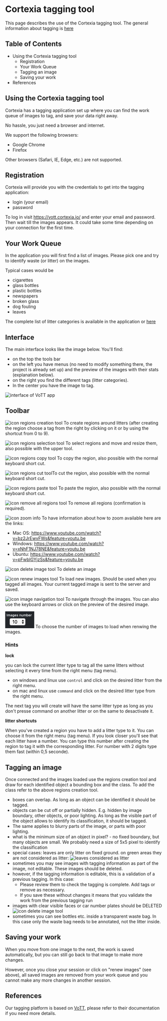 # Cortexia tagging tool

This page describes the use of the Cortexia tagging tool. The general information about tagging is [here](./index.md)

## Table of Contents

- Using the Cortexia tagging tool
  - Registration
  - Your Work Queue
  - Tagging an image
  - Saving your work
- References

## Using the Cortexia tagging tool

Cortexia has a tagging application set up where you can find 
the work queue of images to tag, and save your data right away. 

No hassle, you just need a browser and internet.

We support the following browsers: 
- Google Chrome
- Firefox

Other browsers (Safari, IE, Edge, etc.) are not supported.

## Registration

Cortexia will provide you with the credentials to get into the tagging application: 

- login (your email)
- password

To log in visit https://vott.cortexia.io/ and enter your email and password. Then wait till the images appears. It could take some time depending on your connection for the first time.

## Your Work Queue

In the application you will first find a list of images. 
Please pick one and try to identify waste (or litter) on the images. 

Typical cases would be 

- cigarettes 
- glass bottles 
- plastic bottles
- newspapers
- broken glass
- dog fouling
- leaves

The complete list of litter categories is available in the application or [here](categories.md)

## Interface

The main interface looks like the image below. You'll find:

- on the top the tools bar
- on the left you have menus (no need to modify something there, the project is already set up) and the preview of the images with their stats (explanation below).
- on the right you find the different tags (litter categories).
- In the center you have the image to tag.

![interface of VoTT app](images/vott-interface.png)

## Toolbar

![icon regions creation tool](images/tool-regions-creation.png) To create regions around litters (after creating the region choose a tag from the right by clicking on it or by using the shortcut from 0 to 9).

![icon regions selection tool](images/tool-regions-selection.png) To select regions and move and resize them, also possible with the upper tool.

![icon regions copy tool](images/tool-regions-copy.png) To copy the region, also possible with the normal keyboard short cut.

![icon regions cut tool](images/tool-regions-cut.png)To cut the region, also possible with the normal keyboard short cut.

![icon regions paste tool](images/tool-regions-paste.png) To paste the region, also possible with the normal keyboard short cut.

![icon remove all regions tool](images/tool-regions-remove-all.png) To remove all regions (confirmation is required).

![icon zoom info](images/tool-zoom-info.png) To have information about how to zoom available here are the links:

- Mac OS: https://www.youtube.com/watch?v=bz2JrEwvFWs&feature=youtu.be
- Windows: https://www.youtube.com/watch?v=xNhF1NJ78NE&feature=youtu.be
- Ubuntu: https://www.youtube.com/watch?v=pFwblGYjzSs&feature=youtu.be

![icon delete image tool](images/tool-delete-image.png) To delete an image

![icon renew images tool](images/tool-renew-images.png) To load new images. Should be used when you tagged all images. Your current tagged image is sent to the server and saved.

![icon image navigation tool](images/tool-image-navigation.png) To navigate through the images. You can also use the keyboard arrows or click on the preview of the desired image.

![number of images to load](images/tool-image-number.png) To choose the number of images to load when renwing the images.

### Hints

**lock**

you can lock the current litter type to tag all the same litters without selecting it every time from the right menu (tag menu).
* on windows and linux use `control` and click on the desired litter from the right menu.
* on mac and linux use `command` and click on the desired litter type from the right menu.

The next tag you will create will have the same litter type as long as you don't presse command on another litter or on the same to desactivate it.

**litter shortcuts**

When you've created a region you have to add a litter type to it. You can choose it from the right menu (tag menu). If you look closer you'll see that each litter have a number. You can type this number after creating the region to tag it with the corresponding litter. For number with 2 digits type them fast (within 0,5 seconde).

## Tagging an image

Once connected and the images loaded use the regions creation tool and draw for each identified object a bounding box and the class. To add the class refer to the above regions creation tool.

- boxes can overlap. As long as an object can be identified it should be tagged.
- objects can be cut off or partially hidden. E.g. hidden by image boundary, other objects, or poor lighting. As long as the visible part of the object allows to identify its classification, it should be tagged.
- The same applies to blurry parts of the image, or parts with poor lighting. 
- what is the minimum size of an object in pixel? - no fixed boundary, but many objects are small. We probably need a size of 5x5 pixel to identify the classification
- special cases: leaves are only litter on fixed ground. on green areas they are not considered as litter:  ![leaves considered as litter](images/leaves-litter.png)
- sometimes you may see images with tagging information as part of the image, not editable. These images should be deleted.
- however, if the tagging information is editable, this is a validation of a previous tagging. In this case:
  - Please review them to check the tagging is complete. Add tags or remove as necessary.
  - If you save these without changes it means that you validate the work from the previous tagging run
- images with clear visible faces or car number plates should be DELETED ![icon delete image tool](images/tool-delete-image.png)
- sometimes you can see bottles etc. inside a transparent waste bag. In this case only the waste bag needs to be annotated, not the litter inside.

## Saving your work

When you move from one image to the next, the work is saved automatically, but you can still go back to that image to make more changes. 

However, once you close your session or click on "renew images" (see above), all saved images are removed from your work queue and you cannot make any more changes in another session.

## References

Our tagging platform is based on [VoTT](https://github.com/microsoft/VoTT), please refer to their documentation if you need more details.

